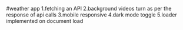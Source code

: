 #weather app 
1.fetching an API
2.background videos turn as per the response of api calls
3.mobile responsive
4.dark mode toggle
5.loader implemented on document load
